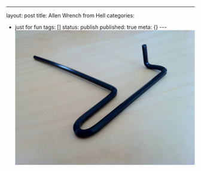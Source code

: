 ---
layout: post
title: Allen Wrench from Hell
categories: 
- just for fun
tags: []
status: publish
published: true
meta: {}
---![](/squarespace_images/static_50d2902fe4b0959a0871a12c_50d29312e4b04687d9db341b_50d29312e4b04687d9db3431_1432106102199__img.jpg)

